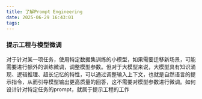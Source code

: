```yaml
---
title: 了解Prompt Engineering
date: 2025-06-29 16:43:01
tags:
---
```


### 提示工程与模型微调

对于针对某一项任务，使用特定数据集训练的小模型，如果需要迁移新场景，可能需要进行额外的训练微调，调整模型参数。但对于大模型来说，大模型具有知识涌现、逻辑推理、超长记忆的特性，可以通过调整输入上下文，也就是自然语言的提示指令，从而引导模型输出更高质量的回答，这不需要对模型参数进行微调。如何设计针对特定任务的prompt，就属于提示工程的工作

### 

